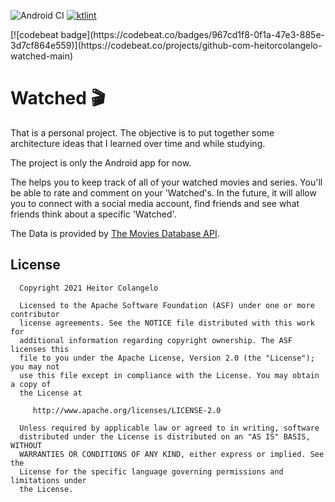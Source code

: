 ![Android CI](https://github.com/heitorcolangelo/Movies/workflows/Android%20CI/badge.svg?branch=master)
<a href="https://ktlint.github.io/"><img src="https://img.shields.io/badge/code%20style-%E2%9D%A4-FF4081.svg" alt="ktlint"></a>
</p>
[![codebeat badge](https://codebeat.co/badges/967cd1f8-0f1a-47e3-885e-3d7cf864e559)](https://codebeat.co/projects/github-com-heitorcolangelo-watched-main)

# Watched 🎬
That is a personal project. The objective is to put together some architecture ideas that I learned over time and while studying.

The project is only the Android app for now.

The helps you to keep track of all of your watched movies and series. You'll be able to rate and comment on your 'Watched's.
In the future, it will allow you to connect with a social media account, find friends and see what friends think about a specific 'Watched'.

The Data is provided by [The Movies Database API](https://developers.themoviedb.org/3).

## License
      Copyright 2021 Heitor Colangelo

      Licensed to the Apache Software Foundation (ASF) under one or more contributor
      license agreements. See the NOTICE file distributed with this work for
      additional information regarding copyright ownership. The ASF licenses this
      file to you under the Apache License, Version 2.0 (the "License"); you may not
      use this file except in compliance with the License. You may obtain a copy of
      the License at

         http://www.apache.org/licenses/LICENSE-2.0

      Unless required by applicable law or agreed to in writing, software
      distributed under the License is distributed on an "AS IS" BASIS, WITHOUT
      WARRANTIES OR CONDITIONS OF ANY KIND, either express or implied. See the
      License for the specific language governing permissions and limitations under
      the License.
